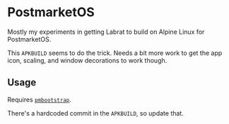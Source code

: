 PostmarketOS
============

Mostly my experiments in getting Labrat to build on Alpine Linux for PostmarketOS.

This `APKBUILD` seems to do the trick. Needs a bit more work to get the app icon, scaling, and window decorations to work though.


## Usage

Requires [`pmbootstrap`](https://wiki.postmarketos.org/wiki/Packaging).

There's a hardcoded commit in the `APKBUILD`, so update that.
